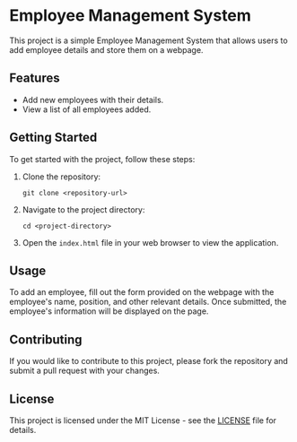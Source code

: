 # Employee Management System

This project is a simple Employee Management System that allows users to add employee details and store them on a webpage. 

## Features
- Add new employees with their details.
- View a list of all employees added.

## Getting Started

To get started with the project, follow these steps:

1. Clone the repository:
   ```
   git clone <repository-url>
   ```

2. Navigate to the project directory:
   ```
   cd <project-directory>
   ```

3. Open the `index.html` file in your web browser to view the application.

## Usage

To add an employee, fill out the form provided on the webpage with the employee's name, position, and other relevant details. Once submitted, the employee's information will be displayed on the page.

## Contributing

If you would like to contribute to this project, please fork the repository and submit a pull request with your changes.

## License

This project is licensed under the MIT License - see the [LICENSE](LICENSE) file for details.
